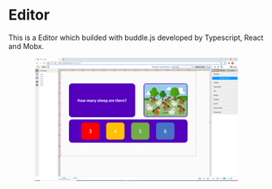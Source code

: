 # Editor

This is a Editor which builded with buddle.js developed by Typescript, React and Mobx. 

<p align="center">
  <img src="capture.PNG" width="400"/>
</p>

